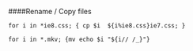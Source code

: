 ####Rename / Copy files
```
for i in *ie8.css; { cp $i  ${i%ie8.css}ie7.css; }
```

```
for i in *.mkv; {mv echo $i "${i// /_}"}
```

